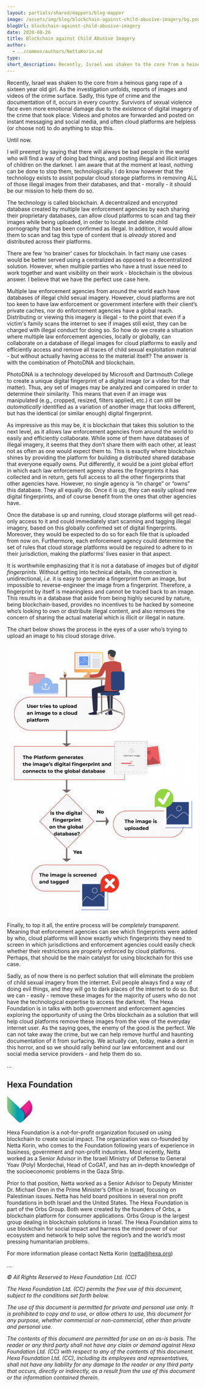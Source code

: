 ```yaml
---
layout: partials/shared/mappers/blog-mapper
image: /assets/img/blog/blockchain-against-child-abusive-imagery/bg.png
blogUrl: blockchain-against-child-abusive-imagery
date: 2020-08-26
title: Blockchain against Child Abusive Imagery
author:
  - ../common/authors/NettaKorin.md
type:
short_description: Recently, Israel was shaken to the core from a heinous gang rape of a sixteen year old girl. As the investigation unfolds, reports of images and videos of the crime surface. Sadly, this type of crime and the documentation of it, occurs in every country. Survivors of sexual violence face even more emotional damage due to the existence of digital imagery of the crime that took place. Videos and photos are forwarded and posted on instant messaging and social media, and often cloud platforms are helpless (or choose not) to do anything to stop this.
---
```


Recently, Israel was shaken to the core from a heinous gang rape of a sixteen year old girl. As the investigation unfolds, reports of images and videos of the crime surface. Sadly, this type of crime and the documentation of it, occurs in every country. Survivors of sexual violence face even more emotional damage due to the existence of digital imagery of the crime that took place. Videos and photos are forwarded and posted on instant messaging and social media, and often cloud platforms are helpless (or choose not) to do anything to stop this.

Until now.

I will preempt by saying that there will always be bad people in the world who will find a way of doing bad things, and posting illegal and illicit images of children on the darknet. I am aware that at the moment at least, nothing can be done to stop them, technologically. I do know however that the technology exists to assist popular cloud storage platforms in removing ALL of those illegal images from their databases, and that - morally - it should be our mission to help them do so.

The technology is called blockchain. A decentralized and encrypted database created by multiple law enforcement agencies by each sharing their proprietary databases, can allow cloud platforms to scan and tag their images while being uploaded, in order to locate and delete child pornography that has been confirmed as illegal. In addition, it would allow them to scan and tag this type of content that is _already_ stored and distributed across their platforms.

There are few ‘no brainer’ cases for blockchain. In fact many use cases would be better served using a centralized as opposed to a decentralized solution. However, when multiple parties who have a trust issue need to work together and want visibility on their work - blockchain is the obvious answer. I believe that we have the perfect use case here.

Multiple law enforcement agencies from around the world each have databases of illegal child sexual imagery. However, cloud platforms are not too keen to have law enforcement or government interfere with their client’s private caches, nor do enforcement agencies have a global reach. Distributing or viewing this imagery is illegal - to the point that even if a victim's family scans the internet to see if images still exist, they can be charged with illegal conduct for doing so. So how do we create a situation where multiple law enforcement agencies, locally or globally, can collaborate on a database of illegal images for cloud platforms to easily and efficiently access and remove all traces of child sexual exploitation material - but without actually having access to the material itself? The answer is with the combination of PhotoDNA and blockchain.

PhotoDNA is a technology developed by Microsoft and Dartmouth College to create a unique digital fingerprint of a digital image (or a video for that matter). Thus, any set of images may be analyzed and compared in order to determine their similarity. This means that even if an image was manipulated (e.g., cropped, resized, filters applied, etc.) it can still be _automatically_ identified as a variation of another image that looks different, but has the identical (or similar enough) digital fingerprint.

As impressive as this may be, it is blockchain that takes this solution to the next level, as it allows law enforcement agencies from around the world to easily and efficiently collaborate. While some of them have databases of illegal imagery, it seems that they don’t share them with each other, at least not as often as one would expect them to. This is exactly where blockchain shines by providing the platform for building a distributed shared database that everyone equally owns. Put differently, it would be a joint global effort in which each law enforcement agency shares the fingerprints it has collected and in return, gets full access to all the other fingerprints that other agencies have. However, no single agency is “in charge” or “owns” this database. They all equally do. Once it is up, they can easily upload new digital fingerprints, and of course benefit from the ones that other agencies have.

Once the database is up and running, cloud storage platforms will get read-only access to it and could immediately start scanning and tagging illegal imagery, based on this globally confirmed set of digital fingerprints. Moreover, they would be expected to do so for each file that is uploaded from now on. Furthermore, each enforcement agency could determine the set of rules that cloud storage platforms would be required to adhere to in their jurisdiction, making the platforms’ lives easier in that aspect.

It is worthwhile emphasizing that it is not a database of _images_ but of _digital fingerprints_. Without getting into technical details, the connection is unidirectional, _i.e._ it is easy to generate a fingerprint from an image, but impossible to reverse-engineer the image from a fingerprint. Therefore, a fingerprint by itself is meaningless and cannot be traced back to an image. This results in a database that aside from being highly secured by nature, being blockchain-based, provides no incentives to be hacked by someone who’s looking to own or distribute illegal content, and also removes the concern of sharing the actual material which is illicit or illegal in nature.

The chart below shows the process in the eyes of a user who’s trying to upload an image to his cloud storage drive.

![](/assets/img/blog/blockchain-against-child-abusive-imagery/blockchain-imagery-732x1030.png)

Finally, to top it all, the entire process will be _completely transparent_. Meaning that enforcement agencies can see which fingerprints were added by who, cloud platforms will know exactly which fingerprints they need to screen in which jurisdictions and enforcement agencies could easily check whether their restrictions are properly enforced by cloud platforms. Perhaps, that should be the main catalyst for using blockchain for this use case.

Sadly, as of now there is no perfect solution that will eliminate the problem of child sexual imagery from the internet. Evil people always find a way of doing evil things, and they will go to dark places of the internet to do so. But we can - easily - remove these images for the majority of users who do not have the technological expertise to access the darknet.  The Hexa Foundation is in talks with both government and enforcement agencies exploring the opportunity of using the Orbs blockchain as a solution that will help cloud platforms remove these images from the view of the everyday internet user. As the saying goes, the enemy of the good is the perfect. We can not take away the crime, but we can help remove hurtful and haunting documentation of it from surfacing. We actually can, today, make a dent in this horror, and so we should rally behind our law enforcement and our social media service providers - and help them do so.

...

## Hexa Foundation

![](/assets/img/blog/blockchain-against-child-abusive-imagery/hexa-foundation.ivon-png-copy11.png)

Hexa Foundation is a not-for-profit organization focused on using blockchain to create social impact. The organization was co-founded by Netta Korin, who comes to the Foundation following years of experience in business, government and non-profit industries. Most recently, Netta worked as a Senior Advisor in the Israeli Ministry of Defense to General Yoav (Poly) Mordechai, Head of CoGAT, and has an in-depth knowledge of the socioeconomic problems in the Gaza Strip.

Prior to that position, Netta worked as a Senior Advisor to Deputy Minister Dr. Michael Oren in the Prime Minister’s Office in Israel, focusing on Palestinian issues. Netta has held board positions in several non profit foundations in both Israel and the United States. The Hexa Foundation is part of the Orbs Group. Both were created by the founders of Orbs, a blockchain platform for consumer applications. Orbs Group is the largest group dealing in blockchain solutions in Israel. The Hexa Foundation aims to use blockchain for social impact and harness the mind power of our ecosystem and network to help solve the region’s and the world’s most pressing humanitarian problems.

For more information please contact Netta Korin ([netta@hexa.org](mailto:netta@hexa.org))

...

_© All Rights Reserved to Hexa Foundation Ltd. (CC)_

_The Hexa Foundation Ltd. (CC) permits the free use of this document, subject to the conditions set forth below._

_The use of this document is permitted for private and personal use only. It is prohibited to copy and to use, or allow others to use, this document for any purpose, whether commercial or non-commercial, other than private and personal use._

_The contents of this document are permitted for use on an as-is basis. The reader or any third party shall not have any claim or demand against Hexa Foundation Ltd. (CC) with respect to any of the contents of this document. Hexa Foundation Ltd. (CC), including its employees and representatives, shall not have any liability for any damage to the reader or any third party that occurs, directly or indirectly, as a result from the use of this document or the information contained therein._

